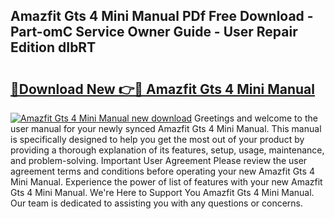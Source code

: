 ## Amazfit Gts 4 Mini Manual PDf Free Download - Part-omC Service Owner Guide - User Repair Edition dIbRT

# <h2><a href="http://bc14552.oget.top/?id=Amazfit+Gts+4+Mini+Manual">🔗Download New 👉🔴 Amazfit Gts 4 Mini Manual</a></h2>

[![Amazfit Gts 4 Mini Manual new download](https://i.imgur.com/5g1atiW.png)](http://bc14552.oget.top/?id=Amazfit+Gts+4+Mini+Manual)
Greetings and welcome to the user manual for your newly synced Amazfit Gts 4 Mini Manual. This manual is specifically designed to help you get the most out of your product by providing a thorough explanation of its features, setup, usage, maintenance, and problem-solving. Important User Agreement Please review the user agreement terms and conditions before operating your new Amazfit Gts 4 Mini Manual. Experience the power of list of features with your new Amazfit Gts 4 Mini Manual. We're Here to Support You Amazfit Gts 4 Mini Manual. Our team is dedicated to assisting you with any questions or concerns.
